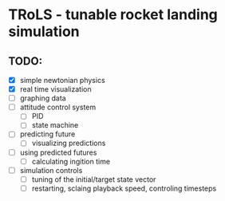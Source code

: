# TRoLS - tunable rocket landing simulation

## TODO:

- [x] simple newtonian physics
- [x] real time visualization
- [ ] graphing data
- [ ] attitude control system
  - [ ] PID
  - [ ] state machine
- [ ] predicting future
  - [ ] visualizing predictions
- [ ] using predicted futures
  - [ ] calculating ingition time
- [ ] simulation controls
  - [ ] tuning of the initial/target state vector
  - [ ] restarting, sclaing playback speed, controling timesteps